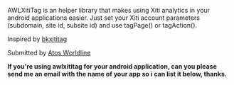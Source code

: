 AWLXitiTag is an helper library that makes using Xiti analytics in your android applications easier. Just set your Xiti account parameters (subdomain, site id, subsite id) and use tagPage() or tagAction().

Inspired by <a href='http://code.google.com/p/bkxititag/'>bkxititag</a>

Submitted by <a href='http://www.atosworldline.com'>Atos Worldline</a>

<b>If you're using awlxititag for your android application, can you please send me an email with the name of your app so i can list it below, thanks.</b>
